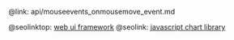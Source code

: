 @link: api/mouseevents_onmousemove_event.md

@seolinktop: [web ui framework](https://webix.com)
@seolink: [javascript chart library](https://webix.com/widget/charts/)